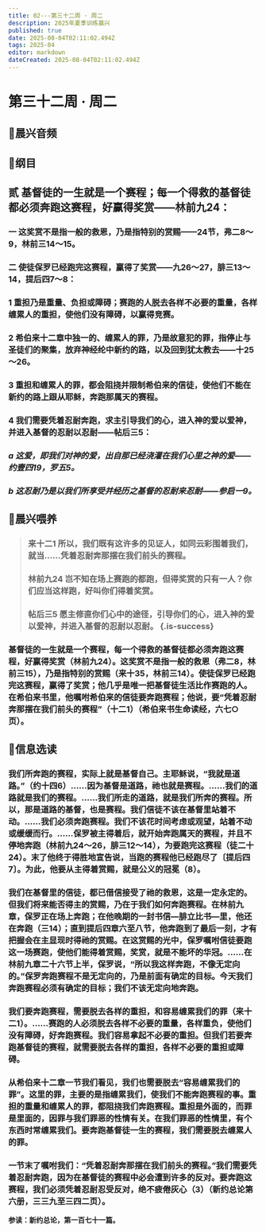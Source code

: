 ```yaml
---
title: 02---第三十二周 · 周二
description: 2025年夏季训练晨兴
published: true
date: 2025-08-04T02:11:02.494Z
tags: 2025-04
editor: markdown
dateCreated: 2025-08-04T02:11:02.494Z
---
```


# 第三十二周 · 周二
## 🎵晨兴音频

## 📖纲目

## 贰    基督徒的一生就是一个赛程；每一个得救的基督徒都必须奔跑这赛程，好赢得奖赏——林前九24：

### 一    这奖赏不是指一般的救恩，乃是指特别的赏赐——24节，弗二8～9，林前三14～15。

### 二    使徒保罗已经跑完这赛程，赢得了奖赏——九26～27，腓三13～14，提后四7～8：

### 1    重担乃是重量、负担或障碍；赛跑的人脱去各样不必要的重量，各样缠累人的重担，使他们没有障碍，以赢得竞赛。

### 2    希伯来十二章中独一的、缠累人的罪，乃是故意犯的罪，指停止与圣徒们的聚集，放弃神经纶中新约的路，以及回到犹太教去——十25～26。

### 3    重担和缠累人的罪，都会阻挠并限制希伯来的信徒，使他们不能在新约的路上跟从耶稣，奔跑那属天的赛程。

### 4    我们需要凭着忍耐奔跑，求主引导我们的心，进入神的爱以爱神，并进入基督的忍耐以忍耐——帖后三5：

### *a    这爱，即我们对神的爱，出自那已经浇灌在我们心里之神的爱——约壹四19，罗五5。*

### *b    这忍耐乃是以我们所享受并经历之基督的忍耐来忍耐——参启一9。*

## 📖晨兴喂养

>### **来十二1    所以，我们既有这许多的见证人，如同云彩围着我们，就当……凭着忍耐奔那摆在我们前头的赛程。**
>
>### **林前九24    岂不知在场上赛跑的都跑，但得奖赏的只有一人？你们应当这样跑，好叫你们得着奖赏。**
>
>### **帖后三5    愿主修直你们心中的途径，引导你们的心，进入神的爱以爱神，并进入基督的忍耐以忍耐。** {.is-success}

### 基督徒的一生就是一个赛程，每一个得救的基督徒都必须奔跑这赛程，好赢得奖赏（林前九24）。这奖赏不是指一般的救恩（弗二8，林前三15），乃是指特别的赏赐（来十35，林前三14）。使徒保罗已经跑完这赛程，赢得了奖赏；他几乎是唯一把基督徒生活比作赛跑的人。在希伯来书里，他嘱咐希伯来的信徒要奔跑赛程；他说，要“凭着忍耐奔那摆在我们前头的赛程”（十二1）（希伯来书生命读经，六七○页）。

## 📖信息选读

### 我们所奔跑的赛程，实际上就是基督自己。主耶稣说，“我就是道路。”（约十四6）……因为基督是道路，祂也就是赛程。……我们的道路就是我们的赛程。……我们所走的道路，就是我们所奔的赛程。所以，那是道路的基督，也是赛程。我们信徒不该在基督里站着不动。……我们必须奔跑赛程。我们不该花时间考虑或观望，站着不动或缓缓而行。……保罗被主得着后，就开始奔跑属天的赛程，并且不停地奔跑（林前九24～26，腓三12～14），为要跑完这赛程（徒二十24）。末了他终于得胜地宣告说，当跑的赛程他已经跑尽了〔提后四7〕。为此，他要从主得着赏赐，就是公义的冠冕（8）。

### 我们在基督里的信徒，都已借信接受了祂的救恩，这是一定永定的。但我们将来能否得主的赏赐，乃在于我们如何奔跑赛程。在林前九章，保罗正在场上奔跑；在他晚期的一封书信—腓立比书—里，他还在奔跑（三14）；直到提后四章六至八节，他奔跑到了最后一刻，才有把握会在主显现时得祂的赏赐。在这赏赐的光中，保罗嘱咐信徒要跑这一场赛跑，使他们能得着赏赐，奖赏，就是不能坏的华冠。……在林前九章二十六节上半，保罗说，“所以我这样奔跑，不像无定向的。”保罗奔跑赛程不是无定向的，乃是前面有确定的目标。今天我们奔跑赛程必须有确定的目标；我们不该无定向地奔跑。

### 我们要奔跑赛程，需要脱去各样的重担，和容易缠累我们的罪（来十二1）。……赛跑的人必须脱去各样不必要的重量，各样重负，使他们没有障碍，好奔跑赛程。我们容易拿起不必要的重担。但我们若要奔跑基督徒的赛程，就需要脱去各样的重担，各样不必要的重担或障碍。

### 从希伯来十二章一节我们看见，我们也需要脱去“容易缠累我们的罪”。这里的罪，主要的是指缠累我们，使我们不能奔跑赛程的事。重担的重量和缠累人的罪，都阻挠我们奔跑赛程。重担是外面的，而罪是里面的，因罪与我们罪恶的性情有关。在我们罪恶的性情里，有个东西时常缠累我们。要奔跑基督徒一生的赛程，我们需要脱去缠累人的罪。

### 一节末了嘱咐我们：“凭着忍耐奔那摆在我们前头的赛程。”我们需要凭着忍耐奔跑，因为在基督徒的赛程中必会遭到许多的反对。要奔跑这赛程，我们必须凭着忍耐忍受反对，绝不疲倦灰心（3）（新约总论第六册，三三九至三四二页）。

**参读：新约总论，第一百七十一篇。**
<!-- Google tag (gtag.js) -->
<script async src="https://www.googletagmanager.com/gtag/js?id=G-1P8709Z16T"></script>
<script>
  window.dataLayer = window.dataLayer || [];
  function gtag(){dataLayer.push(arguments);}
  gtag('js', new Date());

  gtag('config', 'G-1P8709Z16T');
</script>